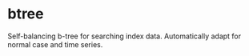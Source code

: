 # btree
Self-balancing b-tree for searching index data. Automatically adapt for normal case and time series. 
